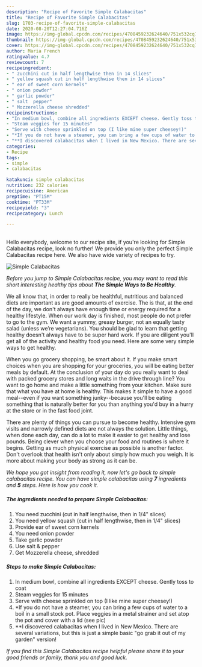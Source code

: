 ```yaml
---
description: "Recipe of Favorite Simple Calabacitas"
title: "Recipe of Favorite Simple Calabacitas"
slug: 1703-recipe-of-favorite-simple-calabacitas
date: 2020-08-20T12:27:04.716Z
image: https://img-global.cpcdn.com/recipes/4708459232624640/751x532cq70/simple-calabacitas-recipe-main-photo.jpg
thumbnail: https://img-global.cpcdn.com/recipes/4708459232624640/751x532cq70/simple-calabacitas-recipe-main-photo.jpg
cover: https://img-global.cpcdn.com/recipes/4708459232624640/751x532cq70/simple-calabacitas-recipe-main-photo.jpg
author: Maria French
ratingvalue: 4.7
reviewcount: 7
recipeingredient:
- " zucchini cut in half lengthwise then in 14 slices"
- " yellow squash cut in half lengthwise then in 14 slices"
- " ear of sweet corn kernels"
- " onion powder"
- " garlic powder"
- " salt  pepper"
- " Mozzerella cheese shredded"
recipeinstructions:
- "In medium bowl, combine all ingredients EXCEPT cheese. Gently toss to coat"
- "Steam veggies for 15 minutes"
- "Serve with cheese sprinkled on top (I like mine super cheesey!)"
- "*If you do not have a steamer, you can bring a few cups of water to a boil in a small stock pot. Place veggies in a metal strainer and set atop the pot and cover with a lid (see pic)"
- "**I discovered calabacitas when I lived in New Mexico. There are several variations, but this is just a simple basic &#34;go grab it out of my garden&#34; version!"
categories:
- Recipe
tags:
- simple
- calabacitas

katakunci: simple calabacitas 
nutrition: 232 calories
recipecuisine: American
preptime: "PT15M"
cooktime: "PT33M"
recipeyield: "3"
recipecategory: Lunch

---
```

<br>
Hello everybody, welcome to our recipe site, if you're looking for Simple Calabacitas recipe, look no further! We provide you only the perfect Simple Calabacitas recipe here. We also have wide variety of recipes to try.
<br>


![Simple Calabacitas](https://img-global.cpcdn.com/recipes/4708459232624640/751x532cq70/simple-calabacitas-recipe-main-photo.jpg)

<i>Before you jump to Simple Calabacitas recipe, you may want to read this short interesting healthy tips about <strong>The Simple Ways to Be Healthy</strong>.</i>

We all know that, in order to really be healthful, nutritious and balanced diets are important as are good amounts of exercise. The  is that, at the end of the day, we don't always have enough time or energy required for a healthy lifestyle. When our work day is finished, most people do not prefer to go to the gym. We want a yummy, greasy burger, not an equally tasty salad (unless we’re vegetarians). You should be glad to learn that getting healthy doesn't always have to be super hard work. If you are diligent you'll get all of the activity and healthy food you need. Here are some very simple ways to get healthy.

When you go grocery shopping, be smart about it. If you make smart choices when you are shopping for your groceries, you will be eating better meals by default. At the conclusion of your day do you really want to deal with packed grocery stores and long waits in the drive through line? You want to go home and make a little something from your kitchen. Make sure that what you have at home is healthy. This makes it simple to have a good meal--even if you want something junky--because you'll be eating something that is naturally better for you than anything you'd buy in a hurry at the store or in the fast food joint.

There are plenty of things you can pursue to become healthy. Intensive gym visits and narrowly defined diets are not always the solution. Little things, when done each day, can do a lot to make it easier to get healthy and lose pounds. Being clever when you choose your food and routines is where it begins. Getting as much physical exercise as possible is another factor. Don't overlook that health isn't only about simply how much you weigh. It is more about making your body as strong as it can be. 


<i>We hope you got insight from reading it, now let's go back to simple calabacitas recipe. You can have simple calabacitas using <strong>7</strong> ingredients and <strong>5</strong> steps. Here is how you cook it.
</i>

##### The ingredients needed to prepare Simple Calabacitas:

1. You need  zucchini (cut in half lengthwise, then in 1/4&#34; slices)
1. You need  yellow squash (cut in half lengthwise, then in 1/4&#34; slices)
1. Provide  ear of sweet corn kernels
1. You need  onion powder
1. Take  garlic powder
1. Use  salt &amp; pepper
1. Get  Mozzerella cheese, shredded


##### Steps to make Simple Calabacitas:

1. In medium bowl, combine all ingredients EXCEPT cheese. Gently toss to coat
1. Steam veggies for 15 minutes
1. Serve with cheese sprinkled on top (I like mine super cheesey!)
1. *If you do not have a steamer, you can bring a few cups of water to a boil in a small stock pot. Place veggies in a metal strainer and set atop the pot and cover with a lid (see pic)
1. **I discovered calabacitas when I lived in New Mexico. There are several variations, but this is just a simple basic &#34;go grab it out of my garden&#34; version!


<i>If you find this Simple Calabacitas recipe helpful please share it to your good friends or family, thank you and good luck.</i>
